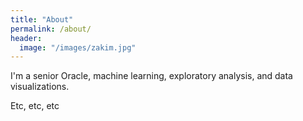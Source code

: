 ```yaml
---
title: "About"
permalink: /about/
header:
  image: "/images/zakim.jpg"
---
```


I'm a senior Oracle, machine learning, exploratory analysis, and data visualizations.

Etc, etc, etc
